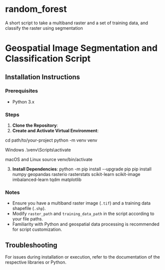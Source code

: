 # random_forest
A short script to take a multiband raster and a set of training data, and classify the raster using segmentation

# Geospatial Image Segmentation and Classification Script

## Installation Instructions

### Prerequisites
- Python 3.x

### Steps
1. **Clone the Repository**:
2. **Create and Activate Virtual Environment**:

cd path/to/your-project
python -m venv venv

Windows
.\venv\Scripts\activate

macOS and Linux
source venv/bin/activate

3. **Install Dependencies**:
python -m pip install --upgrade pip
pip install numpy geopandas rasterio rasterstats scikit-learn scikit-image imbalanced-learn tqdm matplotlib


### Notes
- Ensure you have a multiband raster image (`.tif`) and a training data shapefile (`.shp`).
- Modify `raster_path` and `training_data_path` in the script according to your file paths.
- Familiarity with Python and geospatial data processing is recommended for script customization.

## Troubleshooting
For issues during installation or execution, refer to the documentation of the respective libraries or Python.
